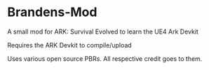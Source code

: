 # Brandens-Mod
A small mod for ARK: Survival Evolved to learn the UE4 Ark Devkit

Requires the ARK Devkit to compile/upload

Uses various open source PBRs. All respective credit goes to them.
